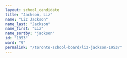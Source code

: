 ```yaml
---
layout: school_candidate
title: "Jackson, Liz"
name: "Liz Jackson"
name_last: "Jackson"
name_first: "Liz"
name_sortby: "jackson"
id: "1953"
ward: "9"
permalink: "/toronto-school-board/liz-jackson-1953/"
---
```

